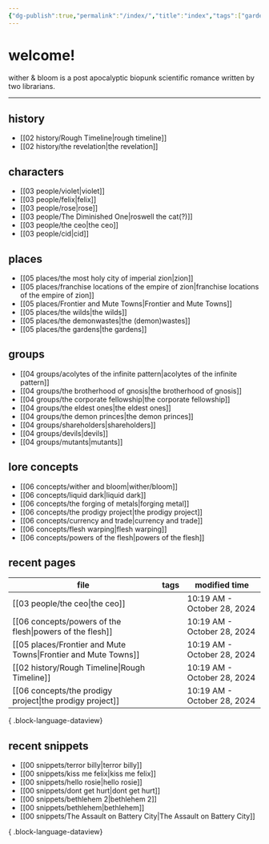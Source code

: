 ```yaml
---
{"dg-publish":true,"permalink":"/index/","title":"index","tags":["gardenEntry"]}
---
```


# welcome!
wither & bloom is a post apocalyptic biopunk scientific romance written by two librarians.


---
## history
- [[02 history/Rough Timeline\|rough timeline]]
- [[02 history/the revelation\|the revelation]]
## characters
- [[03 people/violet\|violet]]
- [[03 people/felix\|felix]]
- [[03 people/rose\|rose]]
- [[03 people/The Diminished One\|roswell the cat(?)]]
- [[03 people/the ceo\|the ceo]]
- [[03 people/cid\|cid]]
## places
- [[05 places/the most holy city of imperial zion\|zion]]
- [[05 places/franchise locations of the empire of zion\|franchise locations of the empire of zion]]
- [[05 places/Frontier and Mute Towns\|Frontier and Mute Towns]]
- [[05 places/the wilds\|the wilds]]
- [[05 places/the demonwastes\|the (demon)wastes]]
- [[05 places/the gardens\|the gardens]]
## groups
- [[04 groups/acolytes of the infinite pattern\|acolytes of the infinite pattern]]
- [[04 groups/the brotherhood of gnosis\|the brotherhood of gnosis]]
- [[04 groups/the corporate fellowship\|the corporate fellowship]]
- [[04 groups/the eldest ones\|the eldest ones]]
- [[04 groups/the demon princes\|the demon princes]]
- [[04 groups/shareholders\|shareholders]]
- [[04 groups/devils\|devils]]
- [[04 groups/mutants\|mutants]]
## lore concepts
- [[06 concepts/wither and bloom\|wither/bloom]]
- [[06 concepts/liquid dark\|liquid dark]]
- [[06 concepts/the forging of metals\|forging metal]]
- [[06 concepts/the prodigy project\|the prodigy project]]
- [[06 concepts/currency and trade\|currency and trade]]
- [[06 concepts/flesh warping\|flesh warping]]
- [[06 concepts/powers of the flesh\|powers of the flesh]]

## recent pages
| file                                                              | tags      | modified time               |
| ----------------------------------------------------------------- | --------- | --------------------------- |
| [[03 people/the ceo\|the ceo]]                                 | <ul></ul> | 10:19 AM - October 28, 2024 |
| [[06 concepts/powers of the flesh\|powers of the flesh]]       | <ul></ul> | 10:19 AM - October 28, 2024 |
| [[05 places/Frontier and Mute Towns\|Frontier and Mute Towns]] | <ul></ul> | 10:19 AM - October 28, 2024 |
| [[02 history/Rough Timeline\|Rough Timeline]]                  | <ul></ul> | 10:19 AM - October 28, 2024 |
| [[06 concepts/the prodigy project\|the prodigy project]]       | <ul></ul> | 10:19 AM - October 28, 2024 |

{ .block-language-dataview}

## recent snippets
- [[00 snippets/terror billy\|terror billy]]
- [[00 snippets/kiss me felix\|kiss me felix]]
- [[00 snippets/hello rosie\|hello rosie]]
- [[00 snippets/dont get hurt\|dont get hurt]]
- [[00 snippets/bethlehem 2\|bethlehem 2]]
- [[00 snippets/bethlehem\|bethlehem]]
- [[00 snippets/The Assault on Battery City\|The Assault on Battery City]]

{ .block-language-dataview}